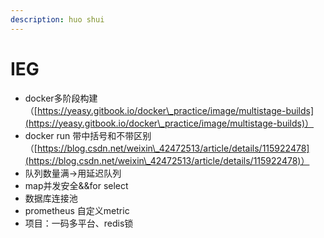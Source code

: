 ```yaml
---
description: huo shui
---
```


# IEG

* docker多阶段构建（[https://yeasy.gitbook.io/docker\_practice/image/multistage-builds](https://yeasy.gitbook.io/docker\_practice/image/multistage-builds)）
* docker run 带中括号和不带区别 （[https://blog.csdn.net/weixin\_42472513/article/details/115922478](https://blog.csdn.net/weixin\_42472513/article/details/115922478)）
* 队列数量满->用延迟队列
* map并发安全&\&for select
* 数据库连接池
* prometheus 自定义metric
* 项目：一码多平台、redis锁

###
